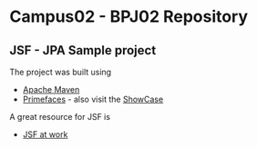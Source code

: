 # Campus02 - BPJ02 Repository

## JSF - JPA Sample project

The project was built using

* [Apache Maven](https://maven.apache.org/)
* [Primefaces](http://www.primefaces.org) - also visit the [ShowCase](https://www.primefaces.org/showcase/)


A great resource for JSF is
* [JSF at work](http://jsfatwork.irian.at/book_de/introduction.html)
